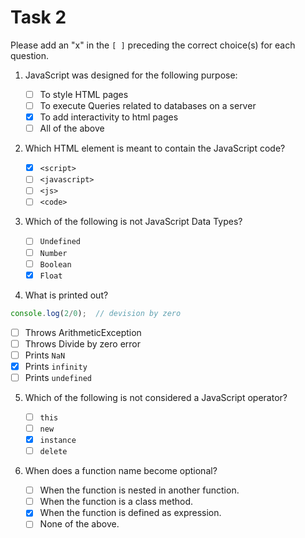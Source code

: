 # Task 2

Please add an "x" in the `[ ]` preceding the correct choice(s) for each question.


1. JavaScript was designed for the following purpose:

   - [ ] To style HTML pages
   - [ ] To execute Queries related to databases on a server
   - [x] To add interactivity to html pages
   - [ ] All of the above

2. Which HTML element is meant to contain the JavaScript code?

   - [x] `<script>`
   - [ ] `<javascript>`
   - [ ] `<js>`
   - [ ] `<code>`

3. Which of the following is not JavaScript Data Types?

   - [ ] `Undefined`
   - [ ] `Number`
   - [ ] `Boolean`
   - [x] `Float`

4. What is printed out?

  ```js
  console.log(2/0);  // devision by zero
  ```

   - [ ] Throws ArithmeticException
   - [ ] Throws Divide by zero error
   - [ ] Prints `NaN`
   - [x] Prints `infinity`
   - [ ] Prints `undefined`

5. Which of the following is not considered a JavaScript operator?

   - [ ] `this`
   - [ ] `new`
   - [x] `instance`
   - [ ] `delete`

6. When does a function name become optional?

   - [ ] When the function is nested in another function.
   - [ ] When the function is a class method.
   - [x] When the function is defined as expression.
   - [ ] None of the above.